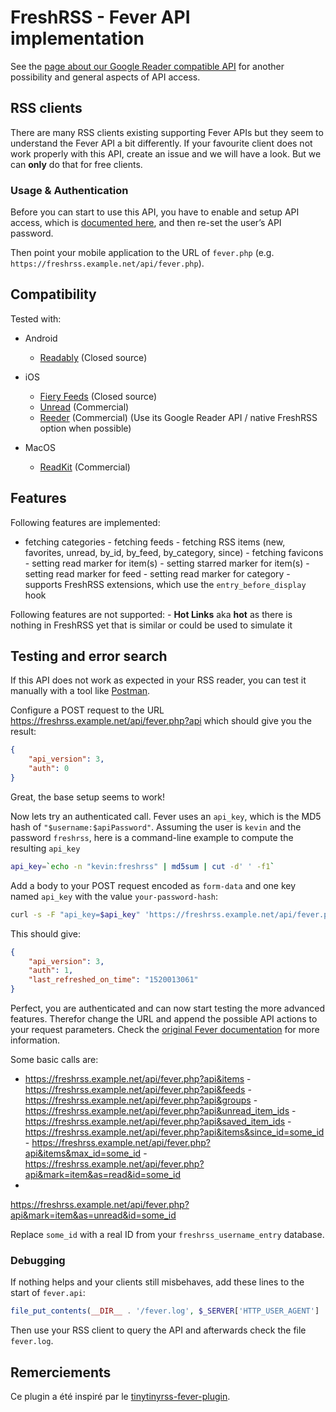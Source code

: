# FreshRSS - Fever API implementation

See the [page about our Google Reader compatible API](06_Mobile_access.md)
for another possibility and general aspects of API access.

## RSS clients

There are many RSS clients existing supporting Fever APIs but they seem to
understand the Fever API a bit differently.  If your favourite client does
not work properly with this API, create an issue and we will have a look.
But we can **only** do that for free clients.

### Usage & Authentication

Before you can start to use this API, you have to enable and setup API
access, which is [documented
here](https://freshrss.github.io/FreshRSS/en/users/06_Mobile_access.html),
and then re-set the user’s API password.

Then point your mobile application to the URL of `fever.php`
(e.g. `https://freshrss.example.net/api/fever.php`).

## Compatibility

Tested with:

- Android
  - [Readably](https://play.google.com/store/apps/details?id=com.isaiasmatewos.readably) (Closed source)

- iOS
  - [Fiery Feeds](https://apps.apple.com/app/fiery-feeds-rss-reader/id1158763303) (Closed source)
  - [Unread](https://apps.apple.com/app/unread-rss-reader/id1252376153) (Commercial)
  - [Reeder](https://www.reederapp.com/) (Commercial) (Use its Google Reader API / native FreshRSS option when possible)

- MacOS
  - [ReadKit](https://apps.apple.com/app/readkit/id588726889) (Commercial)


## Features

Following features are implemented:

- fetching categories - fetching feeds - fetching RSS items (new, favorites,
unread, by_id, by_feed, by_category, since)  - fetching favicons - setting
read marker for item(s)  - setting starred marker for item(s)  - setting
read marker for feed - setting read marker for category - supports FreshRSS
extensions, which use the `entry_before_display` hook

Following features are not supported: - **Hot Links** aka **hot** as there
is nothing in FreshRSS yet that is similar or could be used to simulate it

## Testing and error search

If this API does not work as expected in your RSS reader, you can test it
manually with a tool like [Postman](https://www.getpostman.com/).

Configure a POST request to the URL
https://freshrss.example.net/api/fever.php?api which should give you the
result:
```json
{
	"api_version": 3,
	"auth": 0
}
```
Great, the base setup seems to work!

Now lets try an authenticated call. Fever uses an `api_key`, which is the
MD5 hash of `"$username:$apiPassword"`.  Assuming the user is `kevin` and
the password `freshrss`, here is a command-line example to compute the
resulting `api_key`

```sh
api_key=`echo -n "kevin:freshrss" | md5sum | cut -d' ' -f1`
```

Add a body to your POST request encoded as `form-data` and one key named
`api_key` with the value `your-password-hash`:

```sh
curl -s -F "api_key=$api_key" 'https://freshrss.example.net/api/fever.php?api'
```

This should give:
```json
{
	"api_version": 3,
	"auth": 1,
	"last_refreshed_on_time": "1520013061"
}
```
Perfect, you are authenticated and can now start testing the more advanced
features. Therefor change the URL and append the possible API actions to
your request parameters. Check the [original Fever
documentation](https://feedafever.com/api) for more information.

Some basic calls are:

- https://freshrss.example.net/api/fever.php?api&items -
https://freshrss.example.net/api/fever.php?api&feeds -
https://freshrss.example.net/api/fever.php?api&groups -
https://freshrss.example.net/api/fever.php?api&unread_item_ids -
https://freshrss.example.net/api/fever.php?api&saved_item_ids -
https://freshrss.example.net/api/fever.php?api&items&since_id=some_id -
https://freshrss.example.net/api/fever.php?api&items&max_id=some_id -
https://freshrss.example.net/api/fever.php?api&mark=item&as=read&id=some_id
-
https://freshrss.example.net/api/fever.php?api&mark=item&as=unread&id=some_id

Replace `some_id` with a real ID from your `freshrss_username_entry`
database.

### Debugging

If nothing helps and your clients still misbehaves, add these lines to the
start of `fever.api`:

```php
file_put_contents(__DIR__ . '/fever.log', $_SERVER['HTTP_USER_AGENT'] . ': ' . json_encode($_REQUEST) . PHP_EOL, FILE_APPEND);
```

Then use your RSS client to query the API and afterwards check the file
`fever.log`.

## Remerciements

Ce plugin a été inspiré par le
[tinytinyrss-fever-plugin](https://github.com/dasmurphy/tinytinyrss-fever-plugin).

